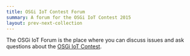 ```yaml
---
title: OSGi IoT Contest Forum
summary: A forum for the OSGi IoT Contest 2015
layout: prev-next-collection
---
```


The OSGi IoT Forum is the place where you can discuss issues and ask questions about the [OSGi IoT Contest][contest]. 


    
[contest]: /trains/200-architecture.html